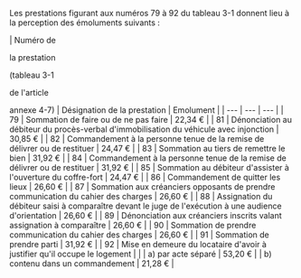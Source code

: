 Les prestations figurant aux numéros 79 à 92 du tableau 3-1 donnent lieu à la perception des émoluments suivants :


  

 




| Numéro de

la prestation

(tableau 3-1

de l'article

annexe 4-7) | 
Désignation de la prestation | 
Emolument |
| --- | --- | --- |
| 
79 | 
Sommation de faire ou de ne pas faire | 
22,34 € |
| 
81 | 
Dénonciation au débiteur du procès-verbal d'immobilisation du véhicule avec injonction | 
30,85 € |
| 
82 | 
Commandement à la personne tenue de la remise de délivrer ou de restituer | 
24,47 € |
| 
83 | 
Sommation au tiers de remettre le bien | 
31,92 € |
| 
84 | 
Commandement à la personne tenue de la remise de délivrer ou de restituer | 
31,92 € |
| 
85 | 
Sommation au débiteur d'assister à l'ouverture du coffre-fort | 
24,47 € |
| 
86 | 
Commandement de quitter les lieux | 
26,60 € |
| 
87 | 
Sommation aux créanciers opposants de prendre communication du cahier des charges | 
26,60 € |
| 
88 | 
Assignation du débiteur saisi à comparaître devant le juge de l'exécution à une audience d'orientation | 
26,60 € |
| 
89 | 
Dénonciation aux créanciers inscrits valant assignation à comparaître | 
26,60 € |
| 
90 | 
Sommation de prendre communication du cahier des charges | 
26,60 € |
| 
91 | 
Sommation de prendre parti | 
31,92 € |
| 
92 | 
Mise en demeure du locataire d'avoir à justifier qu'il occupe le logement |  |
| 
a) par acte séparé | 
53,20 € |
| 
b) contenu dans un commandement | 
21,28 € |

